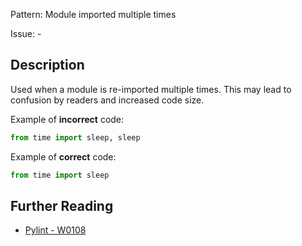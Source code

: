 Pattern: Module imported multiple times

Issue: -

## Description

Used when a module is re-imported multiple times. This may lead to confusion by readers and increased code size.


Example of **incorrect** code:

```python
from time import sleep, sleep
```

Example of **correct** code:

```python
from time import sleep
```

## Further Reading

* [Pylint - W0108](http://pylint-messages.wikidot.com/messages:w0108)
